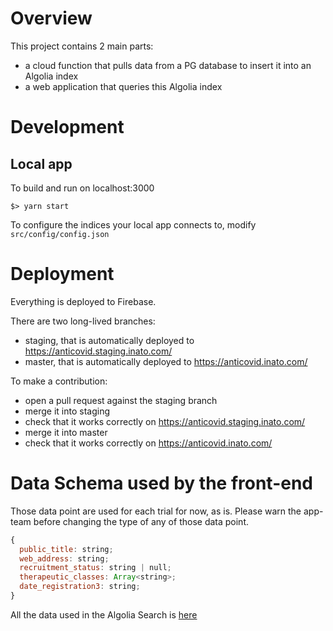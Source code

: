 # Overview

This project contains 2 main parts:

- a cloud function that pulls data from a PG database to insert it into an Algolia index
- a web application that queries this Algolia index


# Development

## Local app

To build and run on localhost:3000
```
$> yarn start
```

To configure the indices your local app connects to, modify `src/config/config.json`

# Deployment

Everything is deployed to Firebase.

There are two long-lived branches:

- staging, that is automatically deployed to https://anticovid.staging.inato.com/
- master, that is automatically deployed to https://anticovid.inato.com/

To make a contribution:

- open a pull request against the staging branch
- merge it into staging
- check that it works correctly on https://anticovid.staging.inato.com/
- merge it into master
- check that it works correctly on https://anticovid.inato.com/

# Data Schema used by the front-end

Those data point are used for each trial for now, as is.
Please warn the app-team before changing the type of any of those data point.

```javascript
{
  public_title: string;
  web_address: string;
  recruitment_status: string | null;
  therapeutic_classes: Array<string>;
  date_registration3: string;
}
```

All the data used in the Algolia Search is [here](https://www.algolia.com/apps/QC98I887KP/explorer/configuration/prod_data/searchable-attributes)
